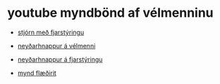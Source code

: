 # youtube myndbönd af vélmenninu
- [stjórn með fjarstýringu](https://youtu.be/HLgk3RTxG4I)

- [neyðarhnappur á vélmenni](https://youtu.be/cr1bF01BuO4)

- [neyðarhnappur á fjarstýringu](https://youtu.be/-4y1Eorq1no)

- [mynd flæðirit](https://github.com/sesseljabs/ROBO2RG/blob/master/verkefni2/verkefni2remotecontrol.png)
